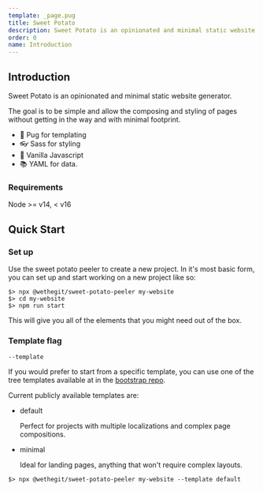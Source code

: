 ```yaml
---
template: _page.pug
title: Sweet Potato
description: Sweet Potato is an opinionated and minimal static website generator, by We The Collective.
order: 0
name: Introduction
---
```


## Introduction

Sweet Potato is an opinionated and minimal static website generator.

The goal is to be simple and allow the composing and styling of pages without getting in the way and with minimal footprint.

- 🐶 Pug for templating
- 👓 Sass for styling
- 🍦 Vanilla Javascript
- 📚 YAML for data.

### Requirements

Node >= v14, < v16

## Quick Start

### Set up

Use the sweet potato peeler to create a new project. In it's most basic form, you can set up and start working on a new project like so:

```
$> npx @wethegit/sweet-potato-peeler my-website
$> cd my-website
$> npm run start
```

This will give you all of the elements that you might need out of the box.

### Template flag

```
--template
```

If you would prefer to start from a specific template, you can use one of the tree templates available at in the [bootstrap repo](https://github.com/wethegit/bootstrap/).

Current publicly available templates are:

- default

  Perfect for projects with multiple localizations and complex page compositions.

- minimal

  Ideal for landing pages, anything that won't require complex layouts.

```
$> npx @wethegit/sweet-potato-peeler my-website --template default
```
